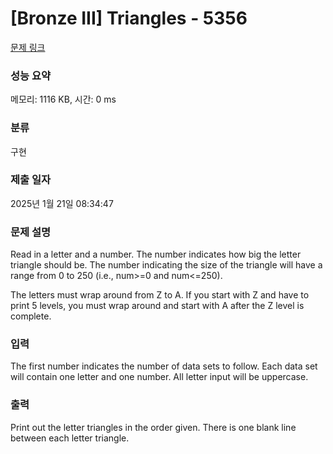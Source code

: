 # [Bronze III] Triangles - 5356 

[문제 링크](https://www.acmicpc.net/problem/5356) 

### 성능 요약

메모리: 1116 KB, 시간: 0 ms

### 분류

구현

### 제출 일자

2025년 1월 21일 08:34:47

### 문제 설명

<p>Read in a letter and a number. The number indicates how big the letter triangle should be. The number indicating the size of the triangle will have a range from 0 to 250 (i.e., num>=0 and num<=250).</p>

<p>The letters must wrap around from Z to A. If you start with Z and have to print 5 levels, you must wrap around and start with A after the Z level is complete.</p>

### 입력 

 <p>The first number indicates the number of data sets to follow. Each data set will contain one letter and one number. All letter input will be uppercase.</p>

### 출력 

 <p>Print out the letter triangles in the order given. There is one blank line between each letter triangle.</p>

